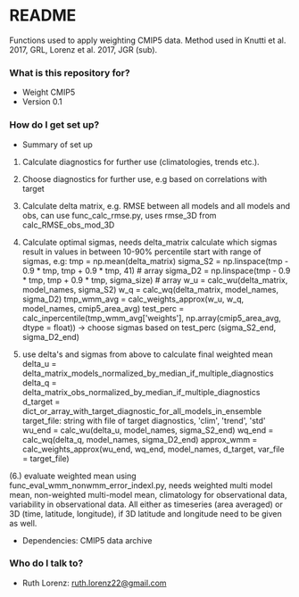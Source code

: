 # README #

Functions used to apply weighting CMIP5 data.
Method used in Knutti et al. 2017, GRL, Lorenz et al. 2017, JGR (sub).

### What is this repository for? ###

* Weight CMIP5
* Version 0.1

### How do I get set up? ###

* Summary of set up
1. Calculate diagnostics for further use (climatologies, trends etc.).

2. Choose diagnostics for further use, e.g based on correlations with target

3. Calculate delta matrix, e.g. RMSE between all models and all models and obs,
   can use func_calc_rmse.py, uses rmse_3D from calc_RMSE_obs_mod_3D

4. Calculate optimal sigmas, needs delta_matrix
   calculate which sigmas result in values in between 10-90% percentile
   start with range of sigmas, e.g:
   tmp = np.mean(delta_matrix)
   sigma_S2 = np.linspace(tmp - 0.9 * tmp, tmp + 0.9 * tmp, 41)  # array
   sigma_D2 = np.linspace(tmp - 0.9 * tmp, tmp + 0.9 * tmp, sigma_size)  # array
   w_u = calc_wu(delta_matrix, model_names, sigma_S2)
   w_q = calc_wq(delta_matrix, model_names, sigma_D2)
   tmp_wmm_avg = calc_weights_approx(w_u, w_q, model_names, cmip5_area_avg)
   test_perc = calc_inpercentile(tmp_wmm_avg['weights'],
				 np.array(cmip5_area_avg, dtype = float))
   -> choose sigmas based on test_perc (sigma_S2_end, sigma_D2_end)

5. use delta's and sigmas from above to calculate final weighted mean
   delta_u = delta_matrix_models_normalized_by_median_if_multiple_diagnostics
   delta_q = delta_matrix_obs_normalized_by_median_if_multiple_diagnostics
   d_target = dict_or_array_with_target_diagnostic_for_all_models_in_ensemble
   target_file: string with file of target diagnostics, 'clim', 'trend', 'std'
   wu_end = calc_wu(delta_u, model_names, sigma_S2_end)
   wq_end = calc_wq(delta_q, model_names, sigma_D2_end)
   approx_wmm = calc_weights_approx(wu_end, wq_end, model_names, d_target,
                                    var_file = target_file)

(6.) evaluate weighted mean using func_eval_wmm_nonwmm_error_indexI.py, needs
     weighted multi model mean, non-weighted multi-model mean,
     climatology for observational data, variability in observational data.
     All either as timeseries (area averaged) or 3D (time, latitude, longitude),
     if 3D latitude and longitude need to be given as well.
   

* Dependencies:
CMIP5 data archive

### Who do I talk to? ###

* Ruth Lorenz: ruth.lorenz22@gmail.com
